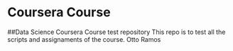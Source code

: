 # Coursera Course
##Data Science Coursera Course test repository
This repo is to test all the scripts and assignaments of the course.
Otto Ramos
